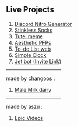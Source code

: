 ## Live Projects

<!-- made by me : -->

1. [Discord Nitro Generator](https://nitrocodes.vercel.app)
2. [Stinkless Socks](https://Lil-Projects.github.io/7Sox)
3. [Tutel meme](https://skidee.me/tutel)
4. [Aesthetic PFPs](https://aesthetic-pfps.now.sh)
5. [To-do List web](https://im-learning-js.vercel.app/to-do-list-project/index.html)
6. [Simple Clock](https://im-learning-js.vercel.app/clock-project/index.html)
7. [Jet bot (Invite Link)](https://discord.com/oauth2/authorize?client_id=740089377543290903&permissions=8&scope=bot)

<hr width="30%">

made by [changoos](https://github.com/Changoosrestart) :

1. [Male Milk dairy](https://skidee-dairy.vercel.app/)

<hr width="30%">

made by [aszu](https://github.com/okAszu) :

1. [Epic Videos](http://www.youtube.com/aszuzuzu)
